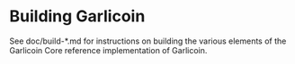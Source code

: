 Building Garlicoin
================

See doc/build-*.md for instructions on building the various
elements of the Garlicoin Core reference implementation of Garlicoin.
